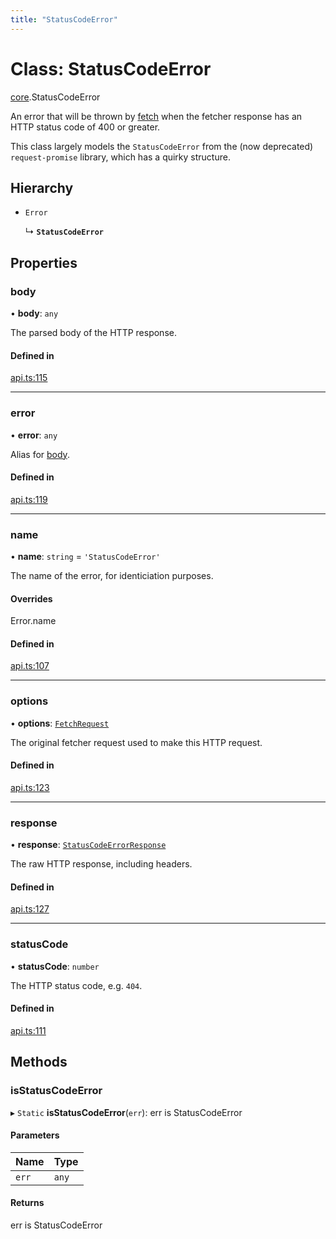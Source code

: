 ```yaml
---
title: "StatusCodeError"
---
```

# Class: StatusCodeError

[core](../modules/core.md).StatusCodeError

An error that will be thrown by [fetch](../interfaces/core.Fetcher.md#fetch) when the fetcher response has an
HTTP status code of 400 or greater.

This class largely models the `StatusCodeError` from the (now deprecated) `request-promise` library,
which has a quirky structure.

## Hierarchy

- `Error`

  ↳ **`StatusCodeError`**

## Properties

### body

• **body**: `any`

The parsed body of the HTTP response.

#### Defined in

[api.ts:115](https://github.com/coda/packs-sdk/blob/main/api.ts#L115)

___

### error

• **error**: `any`

Alias for [body](core.StatusCodeError.md#body).

#### Defined in

[api.ts:119](https://github.com/coda/packs-sdk/blob/main/api.ts#L119)

___

### name

• **name**: `string` = `'StatusCodeError'`

The name of the error, for identiciation purposes.

#### Overrides

Error.name

#### Defined in

[api.ts:107](https://github.com/coda/packs-sdk/blob/main/api.ts#L107)

___

### options

• **options**: [`FetchRequest`](../interfaces/core.FetchRequest.md)

The original fetcher request used to make this HTTP request.

#### Defined in

[api.ts:123](https://github.com/coda/packs-sdk/blob/main/api.ts#L123)

___

### response

• **response**: [`StatusCodeErrorResponse`](../interfaces/core.StatusCodeErrorResponse.md)

The raw HTTP response, including headers.

#### Defined in

[api.ts:127](https://github.com/coda/packs-sdk/blob/main/api.ts#L127)

___

### statusCode

• **statusCode**: `number`

The HTTP status code, e.g. `404`.

#### Defined in

[api.ts:111](https://github.com/coda/packs-sdk/blob/main/api.ts#L111)

## Methods

### isStatusCodeError

▸ `Static` **isStatusCodeError**(`err`): err is StatusCodeError

#### Parameters

| Name | Type |
| :------ | :------ |
| `err` | `any` |

#### Returns

err is StatusCodeError
